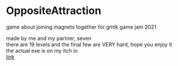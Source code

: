 # OppositeAttraction
game about joining magnets together for gmtk game jam 2021

made by me and my partner, seven<br>
there are 19 levels and the final few are VERY hard, hope you enjoy it<br>
the actual exe is on my itch io<br>
[link](https://itch.io/jam/gmtk-2021/rate/1083230)
